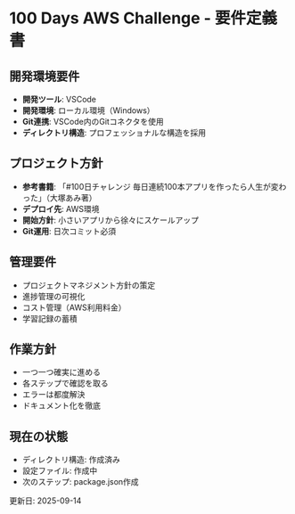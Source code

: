 ﻿# 100 Days AWS Challenge - 要件定義書

## 開発環境要件
- **開発ツール**: VSCode
- **開発環境**: ローカル環境（Windows）
- **Git連携**: VSCode内のGitコネクタを使用
- **ディレクトリ構造**: プロフェッショナルな構造を採用

## プロジェクト方針
- **参考書籍**: 「#100日チャレンジ 毎日連続100本アプリを作ったら人生が変わった」（大塚あみ著）
- **デプロイ先**: AWS環境
- **開始方針**: 小さいアプリから徐々にスケールアップ
- **Git運用**: 日次コミット必須

## 管理要件
- プロジェクトマネジメント方針の策定
- 進捗管理の可視化
- コスト管理（AWS利用料金）
- 学習記録の蓄積

## 作業方針
- 一つ一つ確実に進める
- 各ステップで確認を取る
- エラーは都度解決
- ドキュメント化を徹底

## 現在の状態
- ディレクトリ構造: 作成済み
- 設定ファイル: 作成中
- 次のステップ: package.json作成

更新日: 2025-09-14
